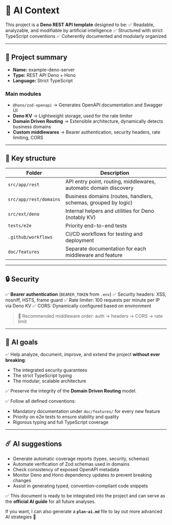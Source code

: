 # 🧠 AI Context

This project is a **Deno REST API template** designed to be:
✅ Readable, analyzable, and modifiable by artificial intelligence
✅ Structured with strict TypeScript conventions
✅ Coherently documented and modularly organized

---

## 📌 Project summary

* **Name:** example-deno-server
* **Type:** REST API Deno + Hono
* **Language:** Strict TypeScript

### Main modules

* `@hono/zod-openapi` → Generates OpenAPI documentation and Swagger UI
* **Deno KV** → Lightweight storage, used for the rate limiter
* **Domain Driven Routing** → Extensible architecture, dynamically detects business domains
* **Custom middlewares** → Bearer authentication, security headers, rate limiting, CORS

---

## 📂 Key structure

| Folder                 | Description                                                       |
| ---------------------- | ----------------------------------------------------------------- |
| `src/app/rest`         | API entry point, routing, middlewares, automatic domain discovery |
| `src/app/rest/domains` | Business domains (routes, handlers, schemas, grouped by logic)    |
| `src/ext/deno`         | Internal helpers and utilities for Deno (notably KV)              |
| `tests/e2e`            | Priority end-to-end tests                                         |
| `.github/workflows`    | CI/CD workflows for testing and deployment                        |
| `doc/features`         | Separate documentation for each middleware and feature            |

---

## 🔒 Security

✅ **Bearer authentication** (`BEARER_TOKEN` from `.env`)
✅ Security headers: XSS, nosniff, HSTS, frame guard
✅ Rate limiter: 100 requests per minute per IP via Deno KV
✅ CORS: Dynamically configured based on environment

> 📌 Recommended middleware order: auth → headers → CORS → rate limit

---

## 🎯 AI goals

✅ Help analyze, document, improve, and extend the project **without ever breaking**:

* The integrated security guarantees
* The strict TypeScript typing
* The modular, scalable architecture

✅ Preserve the integrity of the **Domain Driven Routing** model.

✅ Follow all defined conventions:

* Mandatory documentation under `doc/features/` for every new feature
* Priority on e2e tests to ensure stability and quality
* Rigorous typing and full TypeScript coverage

---

## ☄️ AI suggestions

* Generate automatic coverage reports (types, security, schemas)
* Automate verification of Zod schemas used in domains
* Check consistency of exposed OpenAPI metadata
* Monitor Deno and Hono dependency updates to prevent breaking changes
* Assist in generating typed, convention-compliant code snippets

✅ This document is ready to be integrated into the project and can serve as the **official AI guide** for all future analyses.

If you want, I can also generate a **`plan-ai.md`** file to lay out more advanced AI strategies 🚀

